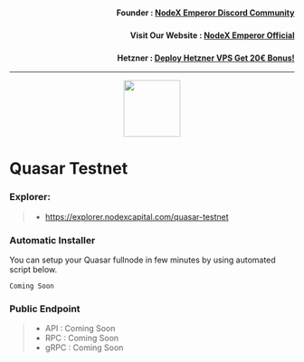 <h3><p style="font-size:14px" align="right">Founder :
<a href="https://discord.gg/bDUAwZhqBb" target="_blank">NodeX Emperor Discord Community</a></p></h3>
<h3><p style="font-size:14px" align="right">Visit Our Website :
<a href="https://nodex.one" target="_blank">NodeX Emperor Official</a></p></h3>
<h3><p style="font-size:14px" align="right">Hetzner :
<a href="https://hetzner.cloud/?ref=bMTVi7dcwSgA" target="_blank">Deploy Hetzner VPS Get 20€ Bonus!</a></h3>
<hr>

<p align="center">
  <img height="100" height="auto" src="https://polkachu.com/images/chains/quasar.png">
</p>

# Quasar Testnet

### Explorer:
>-  https://explorer.nodexcapital.com/quasar-testnet

### Automatic Installer
You can setup your Quasar fullnode in few minutes by using automated script below.
```
Coming Soon
```
### Public Endpoint

>- API : Coming Soon
>- RPC : Coming Soon
>- gRPC : Coming Soon